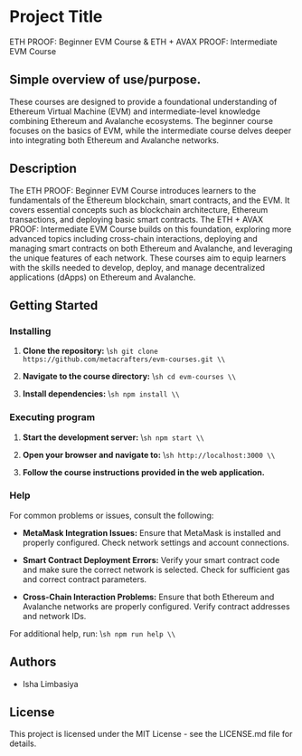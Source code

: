 
# Project Title
ETH PROOF: Beginner EVM Course & ETH + AVAX PROOF: Intermediate EVM Course

## Simple overview of use/purpose.
These courses are designed to provide a foundational understanding of Ethereum Virtual Machine (EVM) and intermediate-level knowledge combining Ethereum and Avalanche ecosystems. The beginner course focuses on the basics of EVM, while the intermediate course delves deeper into integrating both Ethereum and Avalanche networks.

## Description
The ETH PROOF: Beginner EVM Course introduces learners to the fundamentals of the Ethereum blockchain, smart contracts, and the EVM. It covers essential concepts such as blockchain architecture, Ethereum transactions, and deploying basic smart contracts. The ETH + AVAX PROOF: Intermediate EVM Course builds on this foundation, exploring more advanced topics including cross-chain interactions, deploying and managing smart contracts on both Ethereum and Avalanche, and leveraging the unique features of each network. These courses aim to equip learners with the skills needed to develop, deploy, and manage decentralized applications (dApps) on Ethereum and Avalanche.

## Getting Started

### Installing
1. **Clone the repository:**
   \\`sh
   git clone https://github.com/metacrafters/evm-courses.git
   \\`

2. **Navigate to the course directory:**
   \\`sh
   cd evm-courses
   \\`

3. **Install dependencies:**
   \\`sh
   npm install
   \\`

### Executing program
1. **Start the development server:**
   \\`sh
   npm start
   \\`

2. **Open your browser and navigate to:**
   \\`sh
   http://localhost:3000
   \\`

3. **Follow the course instructions provided in the web application.**

### Help
For common problems or issues, consult the following:

- **MetaMask Integration Issues:**
  Ensure that MetaMask is installed and properly configured. Check network settings and account connections.
  
- **Smart Contract Deployment Errors:**
  Verify your smart contract code and make sure the correct network is selected. Check for sufficient gas and correct contract parameters.
  
- **Cross-Chain Interaction Problems:**
  Ensure that both Ethereum and Avalanche networks are properly configured. Verify contract addresses and network IDs.

For additional help, run:
\\`sh
npm run help
\\`

## Authors
- Isha Limbasiya

## License
This project is licensed under the MIT License - see the LICENSE.md file for details.
